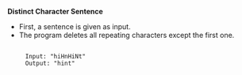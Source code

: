 **Distinct Character Sentence**

* First, a sentence is given as input.
* The program deletes all repeating characters except the first one.
``` 

     Input: "hiHnHiNt"
     Output: "hint" 
     
```